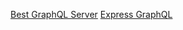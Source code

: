 

[Best GraphQL Server](https://blog.graphqleditor.com/graphql-servers)
[Express GraphQL](https://github.com/graphql/express-graphql)
